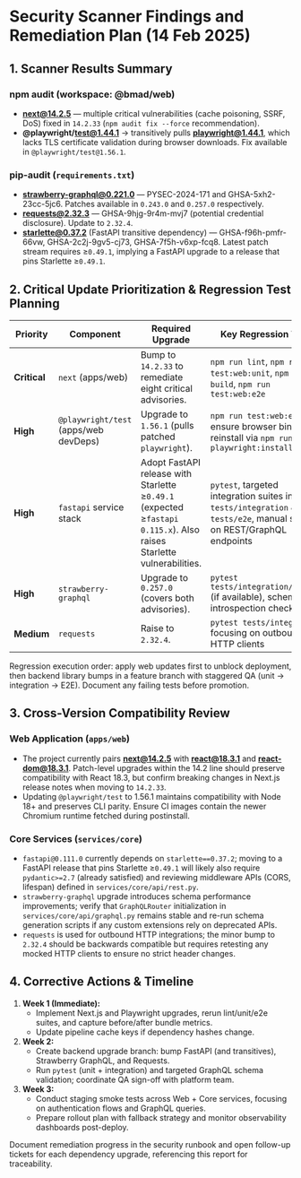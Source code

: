 # Security Scanner Findings and Remediation Plan (14 Feb 2025)

## 1. Scanner Results Summary

### npm audit (workspace: @bmad/web)
- **next@14.2.5** — multiple critical vulnerabilities (cache poisoning, SSRF, DoS) fixed in `14.2.33` (`npm audit fix --force` recommendation).
- **@playwright/test@1.44.1** → transitively pulls **playwright@1.44.1**, which lacks TLS certificate validation during browser downloads. Fix available in `@playwright/test@1.56.1`.

### pip-audit (`requirements.txt`)
- **strawberry-graphql@0.221.0** — PYSEC-2024-171 and GHSA-5xh2-23cc-5jc6. Patches available in `0.243.0` and `0.257.0` respectively.
- **requests@2.32.3** — GHSA-9hjg-9r4m-mvj7 (potential credential disclosure). Update to `2.32.4`.
- **starlette@0.37.2** (FastAPI transitive dependency) — GHSA-f96h-pmfr-66vw, GHSA-2c2j-9gv5-cj73, GHSA-7f5h-v6xp-fcq8. Latest patch stream requires ≥`0.49.1`, implying a FastAPI upgrade to a release that pins Starlette ≥`0.49.1`.

## 2. Critical Update Prioritization & Regression Test Planning

| Priority | Component | Required Upgrade | Key Regression Tests |
| --- | --- | --- | --- |
| **Critical** | `next` (apps/web) | Bump to `14.2.33` to remediate eight critical advisories. | `npm run lint`, `npm run test:web:unit`, `npm run build`, `npm run test:web:e2e` |
| **High** | `@playwright/test` (apps/web devDeps) | Upgrade to `1.56.1` (pulls patched `playwright`). | `npm run test:web:e2e`, ensure browser binaries reinstall via `npm run playwright:install` |
| **High** | `fastapi` service stack | Adopt FastAPI release with Starlette ≥`0.49.1` (expected ≥`fastapi 0.115.x`). Also raises Starlette vulnerabilities. | `pytest`, targeted integration suites in `tests/integration` & `tests/e2e`, manual smoke on REST/GraphQL endpoints |
| **High** | `strawberry-graphql` | Upgrade to `0.257.0` (covers both advisories). | `pytest tests/integration/graphql` (if available), schema introspection checks |
| **Medium** | `requests` | Raise to `2.32.4`. | `pytest tests/integration` focusing on outbound HTTP clients |

Regression execution order: apply web updates first to unblock deployment, then backend library bumps in a feature branch with staggered QA (unit → integration → E2E). Document any failing tests before promotion.

## 3. Cross-Version Compatibility Review

### Web Application (`apps/web`)
- The project currently pairs **next@14.2.5** with **react@18.3.1** and **react-dom@18.3.1**. Patch-level upgrades within the 14.2 line should preserve compatibility with React 18.3, but confirm breaking changes in Next.js release notes when moving to `14.2.33`.
- Updating `@playwright/test` to 1.56.1 maintains compatibility with Node 18+ and preserves CLI parity. Ensure CI images contain the newer Chromium runtime fetched during postinstall.

### Core Services (`services/core`)
- `fastapi@0.111.0` currently depends on `starlette==0.37.2`; moving to a FastAPI release that pins Starlette ≥`0.49.1` will likely also require `pydantic>=2.7` (already satisfied) and reviewing middleware APIs (CORS, lifespan) defined in `services/core/api/rest.py`.
- `strawberry-graphql` upgrade introduces schema performance improvements; verify that `GraphQLRouter` initialization in `services/core/api/graphql.py` remains stable and re-run schema generation scripts if any custom extensions rely on deprecated APIs.
- `requests` is used for outbound HTTP integrations; the minor bump to `2.32.4` should be backwards compatible but requires retesting any mocked HTTP clients to ensure no strict header changes.

## 4. Corrective Actions & Timeline

1. **Week 1 (Immediate):**
   - Implement Next.js and Playwright upgrades, rerun lint/unit/e2e suites, and capture before/after bundle metrics.
   - Update pipeline cache keys if dependency hashes change.
2. **Week 2:**
   - Create backend upgrade branch: bump FastAPI (and transitives), Strawberry GraphQL, and Requests.
   - Run `pytest` (unit + integration) and targeted GraphQL schema validation; coordinate QA sign-off with platform team.
3. **Week 3:**
   - Conduct staging smoke tests across Web + Core services, focusing on authentication flows and GraphQL queries.
   - Prepare rollout plan with fallback strategy and monitor observability dashboards post-deploy.

Document remediation progress in the security runbook and open follow-up tickets for each dependency upgrade, referencing this report for traceability.
